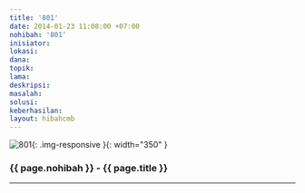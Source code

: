 ```yaml
---
title: '801'
date: 2014-01-23 11:08:00 +07:00
nohibah: '801'
inisiator:
lokasi:
dana:
topik:
lama:
deskripsi:
masalah:
solusi:
keberhasilan:
layout: hibahcmb
---
```


![801](/static/img/hibahcmb/801.png){: .img-responsive }{: width="350" }

### {{ page.nohibah }} - {{ page.title }}

---
